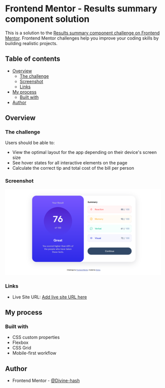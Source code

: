 # Frontend Mentor - Results summary component solution

This is a solution to the [Results summary component challenge on Frontend Mentor](https://www.frontendmentor.io/challenges/results-summary-component-CE_K6s0maV). Frontend Mentor challenges help you improve your coding skills by building realistic projects.

## Table of contents

- [Overview](#overview)
  - [The challenge](#the-challenge)
  - [Screenshot](#screenshot)
  - [Links](#links)
- [My process](#my-process)
  - [Built with](#built-with)
- [Author](#author)

## Overview

### The challenge

Users should be able to:

- View the optimal layout for the app depending on their device's screen size
- See hover states for all interactive elements on the page
- Calculate the correct tip and total cost of the bill per person

### Screenshot

![](./images/results-summary-component.png)

### Links

- Live Site URL: [Add live site URL here](https://divine-hash.github.io/frontend-mentor-css-projects/results-summary-component/)

## My process

### Built with

- CSS custom properties
- Flexbox
- CSS Grid
- Mobile-first workflow

## Author

- Frontend Mentor - [@Divine-hash](https://www.frontendmentor.io/profile/yourusername)